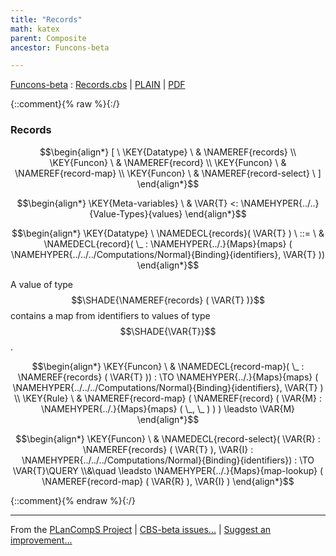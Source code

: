 ```yaml
---
title: "Records"
math: katex
parent: Composite
ancestor: Funcons-beta

---
```

[Funcons-beta] : [Records.cbs] \| [PLAIN] \| [PDF]

{::comment}{% raw %}{:/}

### Records
               


$$\begin{align*}
  [ \
  \KEY{Datatype} \ & \NAMEREF{records} \\
  \KEY{Funcon} \ & \NAMEREF{record} \\
  \KEY{Funcon} \ & \NAMEREF{record-map} \\
  \KEY{Funcon} \ & \NAMEREF{record-select}
  \ ]
\end{align*}$$

$$\begin{align*}
  \KEY{Meta-variables} \
  & \VAR{T} <: \NAMEHYPER{../..}{Value-Types}{values}
\end{align*}$$

$$\begin{align*}
  \KEY{Datatype} \ 
  \NAMEDECL{records}(
                     \VAR{T} ) 
  \ ::= \ & \NAMEDECL{record}(
                               \_ : \NAMEHYPER{../.}{Maps}{maps}
                                         (  \NAMEHYPER{../../../Computations/Normal}{Binding}{identifiers}, 
                                                \VAR{T} ))
\end{align*}$$


  A value of type $$\SHADE{\NAMEREF{records}
           (  \VAR{T} )}$$ contains a map from identifiers to values of
  type $$\SHADE{\VAR{T}}$$.


$$\begin{align*}
  \KEY{Funcon} \
  & \NAMEDECL{record-map}(
                       \_ : \NAMEREF{records}
                                 (  \VAR{T} )) 
    :  \TO \NAMEHYPER{../.}{Maps}{maps}
                     (  \NAMEHYPER{../../../Computations/Normal}{Binding}{identifiers}, 
                            \VAR{T} ) 
\\
  \KEY{Rule} \
    & \NAMEREF{record-map}
        (  \NAMEREF{record}
                (  \VAR{M} : \NAMEHYPER{../.}{Maps}{maps}
                                  (  \_, 
                                         \_ ) ) ) \leadsto 
        \VAR{M}
\end{align*}$$

$$\begin{align*}
  \KEY{Funcon} \
  & \NAMEDECL{record-select}(
                       \VAR{R} : \NAMEREF{records}
                                 (  \VAR{T} ), \VAR{I} : \NAMEHYPER{../../../Computations/Normal}{Binding}{identifiers}) 
    :  \TO \VAR{T}\QUERY \\&\quad
    \leadsto \NAMEHYPER{../.}{Maps}{map-lookup}
               (  \NAMEREF{record-map}
                       (  \VAR{R} ), 
                      \VAR{I} )
\end{align*}$$


[Funcons-beta]: /CBS-beta/math/Funcons-beta
  "FUNCONS-BETA"
[Unstable-Funcons-beta]: /CBS-beta/math/Unstable-Funcons-beta
  "UNSTABLE-FUNCONS-BETA"
[Languages-beta]: /CBS-beta/math/Languages-beta
  "LANGUAGES-BETA"
[Unstable-Languages-beta]: /CBS-beta/math/Unstable-Languages-beta
  "UNSTABLE-LANGUAGES-BETA"
[CBS-beta]: /CBS-beta
  "CBS-BETA"
[Records.cbs]: https://github.com/plancomps/CBS-beta/blob/master/Funcons-beta/Values/Composite/Records/Records.cbs
  "CBS SOURCE FILE ON GITHUB"
[PLAIN]: /CBS-beta/docs/Funcons-beta/Values/Composite/Records
  "CBS SOURCE WEB PAGE"
 [PRETTY]: /CBS-beta/math/Funcons-beta/Values/Composite/Records
  "CBS-KATEX WEB PAGE"
[PDF]: /CBS-beta/math/Funcons-beta/Values/Composite/Records/Records.pdf
  "CBS-LATEX PDF FILE"
[PLanCompS Project]: https://plancomps.github.io
  "PROGRAMMING LANGUAGE COMPONENTS AND SPECIFICATIONS PROJECT HOME PAGE"
{::comment}{% endraw %}{:/}

____
From the [PLanCompS Project] | [CBS-beta issues...] | [Suggest an improvement...]

[CBS-beta issues...]: https://github.com/plancomps/CBS-beta/issues
  "CBS-BETA ISSUE REPORTS ON GITHUB"
[Suggest an improvement...]: mailto:plancomps@gmail.com?Subject=CBS-beta%20-%20comment&Body=Re%3A%20CBS-beta%20specification%20at%20Values/Composite/Records/Records.cbs%0A%0AComment/Query/Issue/Suggestion%3A%0A%0A%0ASignature%3A%0A
  "GENERATE AN EMAIL TEMPLATE"

